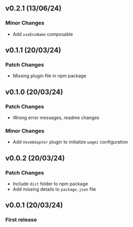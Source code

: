 ## v0.2.1 (13/06/24)

### Minor Changes

- Add `useEnsName` composable

## v0.1.1 (20/03/24)

### Patch Changes

- Missing plugin file in npm package

## v0.1.0 (20/03/24)

### Patch Changes

- Wrong error messages, readme changes

### Minor Changes

- Add `VevmAdapter` plugin to initialize `wagmi` configuration

## v0.0.2 (20/03/24)

### Patch Changes

- Include `dist` folder to npm package
- Add missing details to `package.json` file

## v0.0.1 (20/03/24)

### First release
